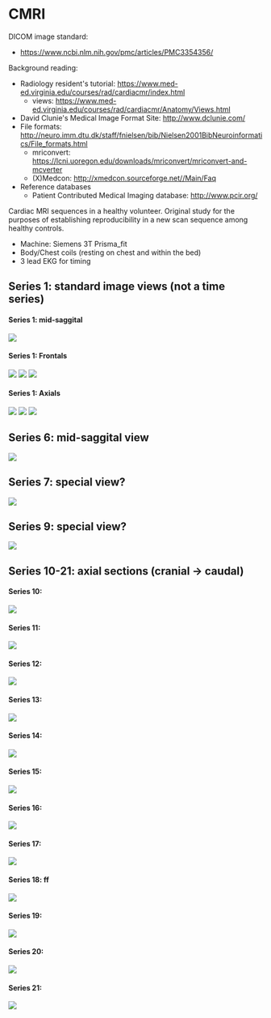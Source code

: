 # CMRI

DICOM image standard:
 - https://www.ncbi.nlm.nih.gov/pmc/articles/PMC3354356/

Background reading: 
 - Radiology resident's tutorial: https://www.med-ed.virginia.edu/courses/rad/cardiacmr/index.html
   - views: https://www.med-ed.virginia.edu/courses/rad/cardiacmr/Anatomy/Views.html
 - David Clunie's Medical Image Format Site: http://www.dclunie.com/
 - File formats: http://neuro.imm.dtu.dk/staff/fnielsen/bib/Nielsen2001BibNeuroinformatics/File_formats.html
   - mriconvert: https://lcni.uoregon.edu/downloads/mriconvert/mriconvert-and-mcverter
   - (X)Medcon: http://xmedcon.sourceforge.net//Main/Faq
 - Reference databases
   - Patient Contributed Medical Imaging database: http://www.pcir.org/

Cardiac MRI sequences in a healthy volunteer. Original study for the purposes of establishing reproducibility in a new scan sequence among healthy controls. 

- Machine:  Siemens 3T Prisma_fit
- Body/Chest coils (resting on chest and within the bed)
- 3 lead EKG for timing

## Series 1: standard image views (not a time series)

#### Series 1: mid-saggital
![](<./preview/MR Series 1-1.png>)

#### Series 1: Frontals
![](<./preview/MR Series 1-2.png>)
![](<./preview/MR Series 1-3.png>)
![](<./preview/MR Series 1-4.png>)

#### Series 1: Axials
![](<./preview/MR Series 1-5.png>)
![](<./preview/MR Series 1-6.png>)
![](<./preview/MR Series 1-7.png>)


## Series 6: mid-saggital view 
![](<./preview/MR Series 6.gif>)

## Series 7: special view? 
![](<./preview/MR Series 7.gif>)

## Series 9: special view? 
![](<./preview/MR Series 9.gif>)

## Series 10-21: axial sections (cranial -> caudal)

#### Series 10: 
![](<./preview/MR Series 10.gif>)

#### Series 11: 
![](<./preview/MR Series 11.gif>)

#### Series 12: 
![](<./preview/MR Series 12.gif>)

#### Series 13: 
![](<./preview/MR Series 13.gif>)

#### Series 14: 
![](<./preview/MR Series 14.gif>)

#### Series 15: 
![](<./preview/MR Series 15.gif>)

#### Series 16: 
![](<./preview/MR Series 16.gif>)

#### Series 17: 
![](<./preview/MR Series 17.gif>)

#### Series 18: ff
![](<./preview/MR Series 18.gif>)

#### Series 19: 
![](<./preview/MR Series 19.gif>)

#### Series 20: 
![](<./preview/MR Series 20.gif>)

#### Series 21: 
![](<./preview/MR Series 21.gif>)


